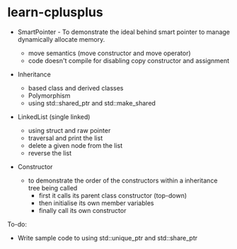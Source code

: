 # learn-cplusplus

- SmartPointer - To demonstrate the ideal behind smart pointer to manage dynamically allocate memory.
  - move semantics (move constructor and move operator)
  - code doesn't compile for disabling copy constructor and assignment

- Inheritance
  - based class and derived classes
  - Polymorphism
  - using std::shared_ptr and std::make_shared

- LinkedList (single linked)
  - using struct and raw pointer
  - traversal and print the list
  - delete a given node from the list
  - reverse the list

- Constructor
  - to demonstrate the order of the constructors within a inheritance tree being called
    - first it calls its parent class constructor (top-down)
    - then initialise its own member variables
    - finally call its own constructor


To-do:

- Write sample code to using std::unique_ptr and std::share_ptr
